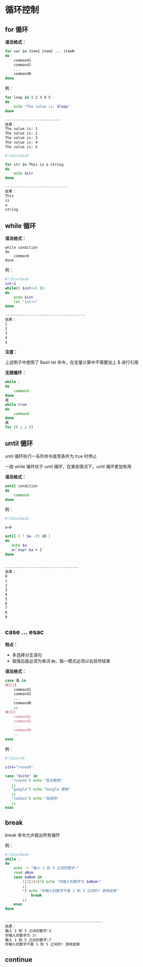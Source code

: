 # 循环控制

## for 循环

**语法格式：**

```bash
for var in item1 item2 ... itemN
do
    command1
    command2
    ...
    commandN
done
```

例：

```bash
for loop in 1 2 3 4 5
do
    echo "The value is: $loop"
done

--------------------------
结果：
The value is: 1
The value is: 2
The value is: 3
The value is: 4
The value is: 5
```

```bash
#!/bin/bash

for str in This is a string
do
    echo $str
done

-----------------------------
结果：
This
is
a
string
```

## while 循环

**语法格式：**

```
while condition
do
    command
done
```

例：

```bash
#!/bin/bash
int=1
while(( $int<=5 ))
do
    echo $int
    let "int++"
done

-------------------------------------
结果：
1
2
3
4
5
```

**注意：**

上述例子中使用了 Bash let 命令，在变量计算中不需要加上 $ 进行引用

**无限循环：**

```bash
while :
do
    command
done
或
while true
do
    command
done
或
for (( ; ; ))
```

## until 循环

 until 循环执行一系列命令直至条件为 true 时停止 

 一般 while 循环优于 until 循环，在某些情况下，until 循环更加有用 

**语法格式：**

```bash
until condition
do
    command
done
```

例：

```bash
#!/bin/bash

a=0

until [ ! $a -lt 10 ]
do
   echo $a
   a=`expr $a + 1`
done


----------------------------------
结果：
0
1
2
3
4
5
6
7
8
9
```

## case ... esac 

**特点：**

+ 多选择分支语句
+  取值后面必须为单词 **in**，每一模式必须以右括号结束 

**语法格式：**

```bash
case 值 in
模式1)
    command1
    command2
    ...
    commandN
    ;;
模式2）
    command1
    command2
    ...
    commandN
    ;;
esac
```

例：

```bash
#!/bin/sh

site="runoob"

case "$site" in
   "runoob") echo "菜鸟教程"
   ;;
   "google") echo "Google 搜索"
   ;;
   "taobao") echo "淘宝网"
   ;;
esac
```

## break

 break 命令允许跳出所有循环 

例：

```bash
#!/bin/bash
while :
do
    echo -n "输入 1 到 5 之间的数字:"
    read aNum
    case $aNum in
        1|2|3|4|5) echo "你输入的数字为 $aNum!"
        ;;
        *) echo "你输入的数字不是 1 到 5 之间的! 游戏结束"
            break
        ;;
    esac
done


---------------------------------------------
结果：
输入 1 到 5 之间的数字:3
你输入的数字为 3!
输入 1 到 5 之间的数字:7
你输入的数字不是 1 到 5 之间的! 游戏结束
```

## continue

